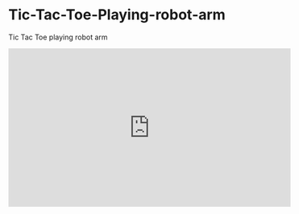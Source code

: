 # Tic-Tac-Toe-Playing-robot-arm
Tic Tac Toe playing robot arm
<iframe width="560" height="315" src="https://www.youtube.com/embed/6VQLyUYLOo8" frameborder="0" allow="accelerometer; autoplay; encrypted-media; gyroscope; picture-in-picture" allowfullscreen></iframe>
